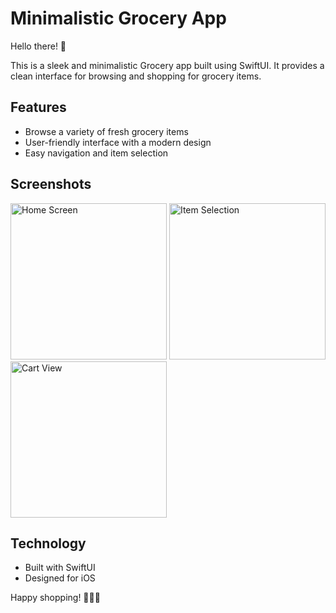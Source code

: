 # Minimalistic Grocery App

Hello there! 👋

This is a sleek and minimalistic Grocery app built using SwiftUI. It provides a clean interface for browsing and shopping for grocery items.

## Features

- Browse a variety of fresh grocery items
- User-friendly interface with a modern design
- Easy navigation and item selection

## Screenshots

<p float="left">
  <img src="https://github.com/user-attachments/assets/687028c4-9620-4926-a78f-b41887ae7a57" width="250" alt="Home Screen" />
  <img src="https://github.com/user-attachments/assets/0fac4269-28fb-48ef-a00a-069484f9c7c3" width="250" alt="Item Selection" />
  <img src="https://github.com/user-attachments/assets/b8023639-9ec2-4b34-8ace-2652812292d7" width="250" alt="Cart View" />
</p>

## Technology

- Built with SwiftUI
- Designed for iOS


Happy shopping! 🛒🍎🥕
